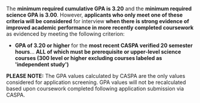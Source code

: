 The **minimum required cumulative GPA is 3.20** and the **minimum required science GPA is 3.00**. However, **applicants who only meet one of these criteria will be considered** for interview **when there is strong evidence of improved academic performance in more recently completed coursework** as evidenced by meeting the following criterion:

- **GPA of 3.20 or higher** for the **most recent CASPA verified 20 semester hours**... **ALL of which must be prerequisite or upper-level science courses (300 level or higher excluding courses labeled as 'independent study')**

<p class="message">
<strong>PLEASE NOTE:</strong> The GPA values calculated by CASPA are the only values considered for application screening. GPA values will not be recalculated based upon coursework completed following application submission via CASPA.</p> 